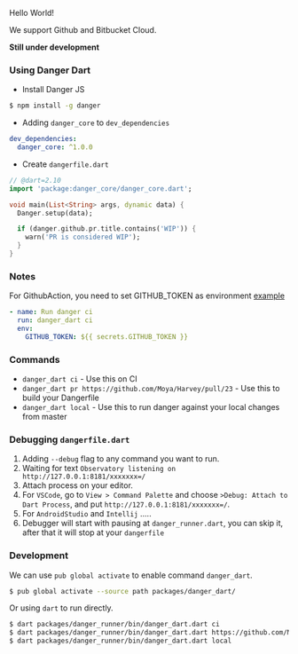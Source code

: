 Hello World!

We support Github and Bitbucket Cloud.

**Still under development**

### Using Danger Dart

- Install Danger JS

```bash
$ npm install -g danger
```

- Adding `danger_core` to `dev_dependencies`

```yaml
dev_dependencies:
  danger_core: ^1.0.0
```

- Create `dangerfile.dart`

```dart
// @dart=2.10
import 'package:danger_core/danger_core.dart';

void main(List<String> args, dynamic data) {
  Danger.setup(data);

  if (danger.github.pr.title.contains('WIP')) {
    warn('PR is considered WIP');
  }
}
```

### Notes

For GithubAction, you need to set GITHUB_TOKEN as environment [example](https://github.com/danger/danger.dart/blob/master/.github/workflows/pr_flow.yaml)

```yaml
- name: Run danger ci
  run: danger_dart ci
  env:
    GITHUB_TOKEN: ${{ secrets.GITHUB_TOKEN }}
```

### Commands

- `danger_dart ci` - Use this on CI
- `danger_dart pr https://github.com/Moya/Harvey/pull/23` - Use this to build your Dangerfile
- `danger_dart local` - Use this to run danger against your local changes from master



### Debugging `dangerfile.dart`

1. Adding `--debug` flag to any command you want to run.
2. Waiting for text `Observatory listening on http://127.0.0.1:8181/xxxxxxx=/ `
3. Attach process on your editor.
  1. For `VSCode`, go to `View > Command Palette` and choose `>Debug: Attach to Dart Process`, and put `http://127.0.0.1:8181/xxxxxxx=/`.
  2. For `AndroidStudio` and `Intellij` .....
4. Debugger will start with pausing at  `danger_runner.dart`, you can skip it, after that it will stop at your `dangerfile`



### Development

We can use `pub global activate` to enable command `danger_dart`.

```bash
$ pub global activate --source path packages/danger_dart/
```

Or using `dart` to run directly.

```bash
$ dart packages/danger_runner/bin/danger_dart.dart ci
$ dart packages/danger_runner/bin/danger_dart.dart https://github.com/Moya/Harvey/pull/23
$ dart packages/danger_runner/bin/danger_dart.dart local
```
